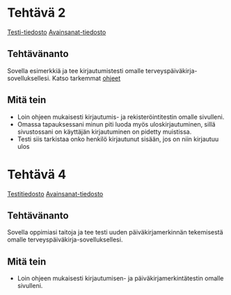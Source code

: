 # Tehtävä 2

[Testi-tiedosto](https://github.com/jonathan0079/Projekti_WEBDEV/blob/projekti-terveyssovelluksen-kehitys/tests/Login_test.robot)
[Avainsanat-tiedosto](https://github.com/jonathan0079/Projekti_WEBDEV/blob/projekti-terveyssovelluksen-kehitys/tests/Keys.robot)

## Tehtävänanto
Sovella esimerkkiä ja tee kirjautumistesti omalle terveyspäiväkirja-sovelluksellesi.
Katso tarkemmat [ohjeet](https://github.com/sakluk/projekti-terveyssovelluksen-kehitys/tree/main/ohjeet_testaus)

## Mitä tein
- Loin ohjeen mukaisesti kirjautumis- ja rekisteröintitestin omalle sivulleni.
- Omassa tapauksessani minun piti luoda myös uloskirjautuminen, sillä sivustossani on käyttäjän kirjautuminen on pidetty muistissa.
- Testi siis tarkistaa onko henkilö kirjautunut sisään, jos on niin kirjautuu ulos

# Tehtävä 4

[Testitiedosto](https://github.com/jonathan0079/Projekti_WEBDEV/blob/projekti-terveyssovelluksen-kehitys/tests/DiaryEntry_test.robot)
[Avainsanat-tiedosto](https://github.com/jonathan0079/Projekti_WEBDEV/blob/projekti-terveyssovelluksen-kehitys/tests/Keys.robot)

## Tehtävänanto
Sovella oppimiasi taitoja ja tee testi uuden päiväkirjamerkinnän tekemisestä omalle
terveyspäiväkirja-sovelluksellesi.

## Mitä tein
- Loin ohjeen mukaisesti kirjautumisen- ja päiväkirjamerkintätestin omalle sivulleni.
